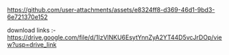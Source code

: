 https://github.com/user-attachments/assets/e8324ff8-d369-46d1-9bd3-6e721370e152



download links :- https://drive.google.com/file/d/1IzVlNKU6EsytYnnZyA2YT44D5vcJrDOp/view?usp=drive_link
